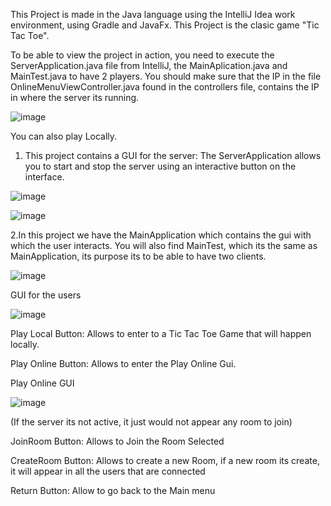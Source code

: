 This Project is made in the Java language using the IntelliJ Idea work environment, using Gradle and JavaFx.
This Project is the clasic game "Tic Tac Toe".

To be able to view the project in action, you need to execute the ServerApplication.java file from IntelliJ, the MainAplication.java and MainTest.java to have 2 players.
You should make sure that the IP in the file OnlineMenuViewController.java found in the controllers file, contains the IP in where the server its running.

![image](https://github.com/s0ymiranda/TicTacToe/assets/74148975/e6ecca66-313f-499e-8c7e-965500e0f207)

You can also play Locally. 

1. This project contains a GUI for the server: The ServerApplication allows you to start and stop the server using an interactive button on the interface.
   
![image](https://github.com/s0ymiranda/TicTacToe/assets/74148975/8d7299a5-28f0-4f35-8d19-c171631a60b3)

![image](https://github.com/s0ymiranda/TicTacToe/assets/74148975/15ffa50a-1a07-4614-8a2e-1faa3ff85284)

2.In this project we have the MainApplication which contains the gui with which the user interacts. 
You will also find MainTest, which its the same as MainApplication, its purpose its to be able to have two clients.

![image](https://github.com/s0ymiranda/TicTacToe/assets/74148975/754a5d78-aa3d-4f6c-84cf-7807e5440055)


GUI for the users 

![image](https://github.com/s0ymiranda/TicTacToe/assets/74148975/f6f95ff2-8657-402b-ab82-e556916a0999)


Play Local Button: Allows to enter to a Tic Tac Toe Game that will happen locally.

Play Online Button: Allows to enter the Play Online Gui.



Play Online GUI

![image](https://github.com/s0ymiranda/TicTacToe/assets/74148975/3b84a8bb-ee6d-459c-87cc-795cb90a57ef)

(If the server its not active, it just would not appear any room to join)

JoinRoom Button: Allows to Join the Room Selected

CreateRoom Button: Allows to create a new Room, if a new room its create, it will appear in all the users that are connected

Return Button: Allow to go back to the Main menu

